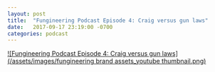 ```yaml
---
layout: post
title:  "Fungineering Podcast Episode 4: Craig versus gun laws"
date:   2017-09-17 23:19:00 -0700
categories: podcast
---
```

[![Fungineering Podcast Episode 4: Craig versus gun laws](/assets/images/fungineering brand assets_youtube thumbnail.png)](https://www.youtube.com/watch?v=EOqpNjl_ZAg)
